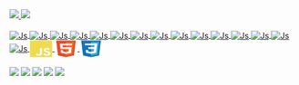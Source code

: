  <div>
   <a href="https://github.com/Jotaznx">
   <img height="180em" src="https://github-readme-stats.vercel.app/api?username=Jotaznx&show_icons=true&theme=tokyonight&include_all_commits=true&count_private=true"/>
   <img height="180em" src="https://github-readme-stats.vercel.app/api/top-langs/?username=Jotaznx&layout=compact&langs_count=6&theme=tokyonight"/>

</div>
<div style="display: inline_block"><br>
 <img align="center" alt="Js" height="30" width="40" src="https://cdn.jsdelivr.net/gh/devicons/devicon@latest/icons/react/react-original.svg">
 <img align="center" alt="Js" height="30" width="40" src="https://cdn.jsdelivr.net/gh/devicons/devicon@latest/icons/php/php-original.svg">
 <img align="center" alt="Js" height="30" width="40" src="https://cdn.jsdelivr.net/gh/devicons/devicon@latest/icons/git/git-original.svg">
 <img align="center" alt="Js" height="30" width="40" src="https://cdn.jsdelivr.net/gh/devicons/devicon@latest/icons/python/python-original.svg">
 <img align="center" alt="Js" height="30" width="40" src="https://cdn.jsdelivr.net/gh/devicons/devicon@latest/icons/dart/dart-original.svg">
 <img align="center" alt="Js" height="30" width="40" src="https://cdn.jsdelivr.net/gh/devicons/devicon@latest/icons/androidstudio/androidstudio-original.svg">
 <img align="center" alt="Js" height="30" width="40" src="https://cdn.jsdelivr.net/gh/devicons/devicon@latest/icons/arduino/arduino-original.svg">
 <img align="center" alt="Js" height="30" width="40" src="https://cdn.jsdelivr.net/gh/devicons/devicon@latest/icons/figma/figma-original.svg">
 <img align="center" alt="Js" height="30" width="40" src="https://cdn.jsdelivr.net/gh/devicons/devicon@latest/icons/mariadb/mariadb-original.svg">
 <img align="center" alt="Js" height="30" width="40" src="https://cdn.jsdelivr.net/gh/devicons/devicon@latest/icons/mysql/mysql-original.svg">
 <img align="center" alt="Js" height="30" width="40" src="https://cdn.jsdelivr.net/gh/devicons/devicon@latest/icons/tailwindcss/tailwindcss-original.svg">
 <img align="center" alt="Js" height="30" width="40" src="https://cdn.jsdelivr.net/gh/devicons/devicon@latest/icons/typescript/typescript-original.svg">
 <img align="center" alt="Js" height="30" width="40" src="https://cdn.jsdelivr.net/gh/devicons/devicon@latest/icons/ubuntu/ubuntu-original.svg">
 <img align="center" alt="Js" height="30" width="40" src="https://cdn.jsdelivr.net/gh/devicons/devicon@latest/icons/wordpress/wordpress-plain.svg">
 <img align="center" alt="Js" height="30" width="40" src="https://cdn.jsdelivr.net/gh/devicons/devicon@latest/icons/postman/postman-original.svg">
 <img align="center" alt="Js" height="30" width="40" src="https://raw.githubusercontent.com/devicons/devicon/master/icons/javascript/javascript-plain.svg ">
 <img align="center" alt="HTML" height="30" width="40" src="https://raw.githubusercontent.com/devicons/devicon/master/icons/html5/html5-original.svg">
 <img align="center" alt="CSS" height="30" width="40" src="https://raw.githubusercontent.com/devicons/devicon/master/icons/css3/css3-original.svg">
 
</div>
 
 <br>
 
<div>
  <a href="https://www.youtube.com/@joaojorge1166" target="_blank"><img src="https://img.shields.io/badge/YouTube-FF0000?style=for-the- badge&logo=youtube&logoColor=white" target="_blank" width="100"></a>
  <a href="https://instagram.com/jzn.x_" target="_blank"><img src="https://img.shields.io/badge/-Instagram-%23E4405F?style=for-the- badge&logo=instagram&logoColor=white" target="_blank" width="115"></a>
 <a href="540161720702730242" target="_blank"><img src="https://img.shields.io/badge/Discord-7289DA?style=for-the-badge&logo= discord&logoColor=white" target="_blank" width="82"></a>
  <a href = "mailto:jpedrojorge101@gmail.com"><img src="https://img.shields.io/badge/-Gmail-%23333?style=for-the-badge&logo=gmail&logoColor=white" alvo ="_blank" width="86"></a>
  <a href="https://www.linkedin.com/in/jo%C3%A3ojorge/" target="_blank"><img src="https://img.shields.io/badge/-LinkedIn-%230077B5?style= for-the-badge&logo=linkedin&logoColor=white" target="_blank" width="80"></a>
</div>
